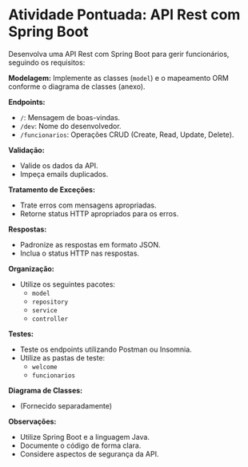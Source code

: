 # Atividade Pontuada: API Rest com Spring Boot

Desenvolva uma API Rest com Spring Boot para gerir funcionários, seguindo os requisitos:

**Modelagem:** Implemente as classes (`model`) e o mapeamento ORM conforme o diagrama de classes (anexo).

**Endpoints:**

* `/`: Mensagem de boas-vindas.
* `/dev`: Nome do desenvolvedor.
* `/funcionarios`: Operações CRUD (Create, Read, Update, Delete).

**Validação:**

* Valide os dados da API.
* Impeça emails duplicados.

**Tratamento de Exceções:**

* Trate erros com mensagens apropriadas.
* Retorne status HTTP apropriados para os erros.

**Respostas:**

* Padronize as respostas em formato JSON.
* Inclua o status HTTP nas respostas.

**Organização:**

* Utilize os seguintes pacotes:
    * `model`
    * `repository`
    * `service`
    * `controller`

**Testes:**

* Teste os endpoints utilizando Postman ou Insomnia.
* Utilize as pastas de teste:
    * `welcome`
    * `funcionarios`

**Diagrama de Classes:**

* (Fornecido separadamente)

**Observações:**

* Utilize Spring Boot e a linguagem Java.
* Documente o código de forma clara.
* Considere aspectos de segurança da API.
